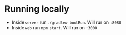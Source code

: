 # Running locally
- Inside `server` run `./gradlew bootRun`. Will run on `:8080`
- Inside `web` run `npm start`. Will run on `:3000`
